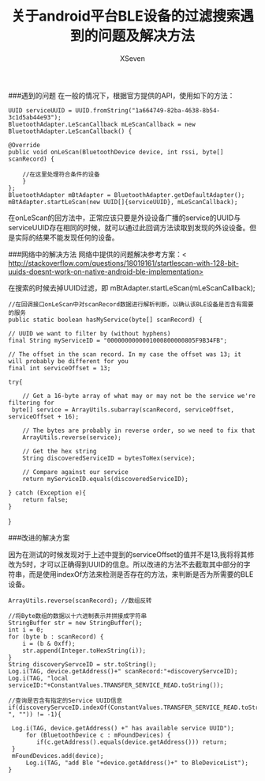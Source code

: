 ﻿---
layout: post
title:  "关于android平台BLE设备的过滤搜索遇到的问题及解决方法"
author: XSeven
tags: site tips-share
---

###遇到的问题
在一般的情况下，根据官方提供的API，使用如下的方法：
    
    UUID serviceUUID = UUID.fromString("1a664749-82ba-4638-8b54-3c1d5ab44e93");
    BluetoothAdapter.LeScanCallback mLeScanCallback = new BluetoothAdapter.LeScanCallback() {
			
    @Override
    public void onLeScan(BluetoothDevice device, int rssi, byte[] scanRecord) {
				
		//在这里处理符合条件的设备		
    	}
    };
    BluetoothAdapter mBtAdapter = BluetoothAdapter.getDefaultAdapter();
    mBtAdapter.startLeScan(new UUID[]{serviceUUID}, mLeScanCallback);
    
在onLeScan的回方法中，正常应该只要是外设设备广播的service的UUID与serviceUUID存在相同的时候，就可以通过此回调方法读取到发现的外设设备。但是实际的结果不能发现任何的设备。

###网络中的解决方法
网络中提供的问题解决参考方案：< http://stackoverflow.com/questions/18019161/startlescan-with-128-bit-uuids-doesnt-work-on-native-android-ble-implementation>

在搜索的时候去掉UUID过滤，即 mBtAdapter.startLeScan(mLeScanCallback);

    //在回调接口onLeScan中对scanRecord数据进行解析判断，以确认该BLE设备是否含有需要的服务
    public static boolean hasMyService(byte[] scanRecord) {

    // UUID we want to filter by (without hyphens)
    final String myServiceID = "0000000000001000800000805F9B34FB";

    // The offset in the scan record. In my case the offset was 13; it will probably be different for you
    final int serviceOffset = 13; 

    try{

    	// Get a 16-byte array of what may or may not be the service we're filtering for
	 byte[] service = ArrayUtils.subarray(scanRecord, serviceOffset, serviceOffset + 16);

    	// The bytes are probably in reverse order, so we need to fix that
    	ArrayUtils.reverse(service);

    	// Get the hex string
    	String discoveredServiceID = bytesToHex(service);

    	// Compare against our service
    	return myServiceID.equals(discoveredServiceID);

    } catch (Exception e){
    	return false;
    }

   }

###改进的解决方案
	
因为在测试的时候发现对于上述中提到的serviceOffset的值并不是13,我将将其修改为5时，才可以正确得到UUID的信息。所以改进的方法不去截取其中部分的字符串，而是使用indexOf方法来检测是否存在的方法，来判断是否为所需要的BLE设备。

    ArrayUtils.reverse(scanRecord);	//数组反转
			
    //将Byte数组的数据以十六进制表示并拼接成字符串
    StringBuffer str = new StringBuffer();
    int i = 0;
    for (byte b : scanRecord) {
     	i = (b & 0xff);
     	str.append(Integer.toHexString(i));
    }
    String discoveryServceID = str.toString();
    Log.i(TAG, device.getAddress()+" scanRecord:"+discoveryServceID);
    Log.i(TAG, "local serviceID:"+ConstantValues.TRANSFER_SERVICE_READ.toString());
			
    //查询是否含有指定的Service UUID信息
    if(discoveryServceID.indexOf(ConstantValues.TRANSFER_SERVICE_READ.toString().replace("-", "")) != -1){
				
	 Log.i(TAG, device.getAddress() +" has available service UUID");
    	 for (BluetoothDevice c : mFoundDevices) {
    		if(c.getAddress().equals(device.getAddress())) return;
	 }
	 mFoundDevices.add(device);
    	 Log.i(TAG, "add Ble "+device.getAddress()+" to BleDeviceList");
    }

